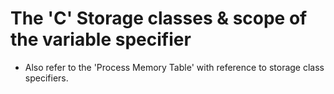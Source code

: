 # The 'C' Storage classes & scope of the variable specifier
- Also refer to the 'Process Memory Table' with reference to storage class specifiers.
